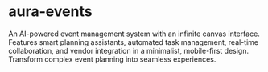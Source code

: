 # aura-events
An AI-powered event management system with an infinite canvas interface. Features smart planning assistants, automated task management, real-time collaboration, and vendor integration in a minimalist, mobile-first design. Transform complex event planning into seamless experiences.
